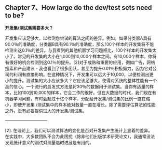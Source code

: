 ## Chapter 7、How large do the dev/test sets need to be?

**开发集/测试集需要多大？**

​	开发集应该足够大，以检测您尝试的算法之间的差异。例如，如果分类器A具有90.0％的准确度，分类器B具有90.1％的准确度，那么100个样本的开发集将不能检测出这0.1％的差异。与我看到的其他机器学习问题相比，100个样本的开发集太小了。常见的开发集的大小在1,000到10,000个样本之间。有10,000个样本，你将有很好的机会检测到这0.1％的提升。[2]
​	对于成熟和重要的应用，例如广告，网络搜索和产品建议 - 我也看到了很多团队，甚至为提升0.01％积极努力，因为它对公司的利润有直接影响。在这种情况下，开发集可以远大于10,000，以便检测出更小的提升。
​	测试集的大小应该多大？它应该足够大，使得对系统的整体性能有一个高的信心。一个流行的启发式方法是将30％的数据用于测试集。当你有适量的样本，比如100到10,000的样本，它会工作的很好。但在大数据的时代，我们现在有机器学习问题，有时会超过十亿个样本，分配给开发集/测试集的比例一直在缩小，即使开发集 /测试集中的样本绝对数量一直在增长。除了需要评估算法的性能之外，没有必要提供过大的开发集/测试集。

——————————

[2]. 在理论上，我们可以测试算法的变化是否对开发集产生统计上显着的差异。 在实践中，大多数团队不会为此困扰（除非他们出版学术研究论文），我通常没法发现统计意义的测试对测量临时进展是有用的。